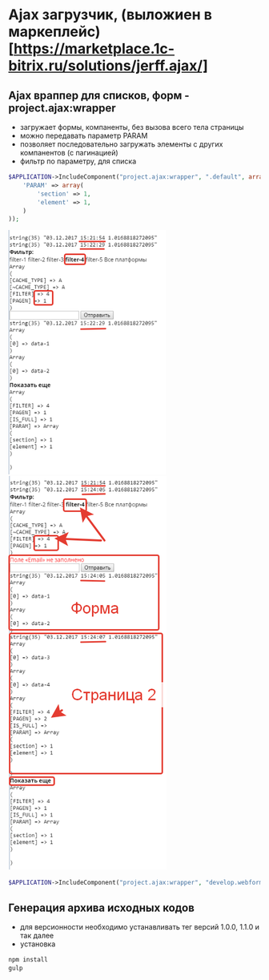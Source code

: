 # Ajax загрузчик, (выложиен в маркеплейс)[https://marketplace.1c-bitrix.ru/solutions/jerff.ajax/]

## Ajax враппер для списков, форм - project.ajax:wrapper

- загружает формы, компаненты, без вызова всего тела страницы
- можно передавать параметр PARAM
- позволяет последовательно загружать элементы с других компанентов (с пагинацией)
- фильтр по параметру, для списка

```php
$APPLICATION->IncludeComponent("project.ajax:wrapper", ".default", array(
    'PARAM' => array(
        'section' => 1,
        'element' => 1,
    )
));
```

![primer1.png](images/primer1.png)
![primer2.png](images/primer2.png)


```php
$APPLICATION->IncludeComponent("project.ajax:wrapper", "develop.webform", array());
```

## Генерация архива исходных кодов
- для версионности необходимо устанавливать тег версий 1.0.0, 1.1.0 и так далее
- установка
```sh
npm install
gulp
```